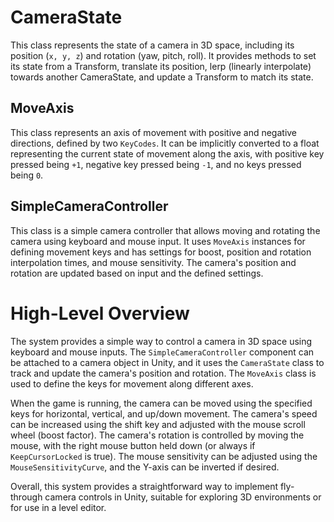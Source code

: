 # CameraState

This class represents the state of a camera in 3D space, including its position (`x, y, z`) and rotation (yaw, pitch, roll). It provides methods to set its state from a Transform, translate its position, lerp (linearly interpolate) towards another CameraState, and update a Transform to match its state.

## MoveAxis

This class represents an axis of movement with positive and negative directions, defined by two `KeyCodes`. It can be implicitly converted to a float representing the current state of movement along the axis, with positive key pressed being `+1`, negative key pressed being `-1`, and no keys pressed being `0`.

## SimpleCameraController

This class is a simple camera controller that allows moving and rotating the camera using keyboard and mouse input. It uses `MoveAxis` instances for defining movement keys and has settings for boost, position and rotation interpolation times, and mouse sensitivity. The camera's position and rotation are updated based on input and the defined settings.

# High-Level Overview

The system provides a simple way to control a camera in 3D space using keyboard and mouse inputs. The `SimpleCameraController` component can be attached to a camera object in Unity, and it uses the `CameraState` class to track and update the camera's position and rotation. The `MoveAxis` class is used to define the keys for movement along different axes.

When the game is running, the camera can be moved using the specified keys for horizontal, vertical, and up/down movement. The camera's speed can be increased using the shift key and adjusted with the mouse scroll wheel (boost factor). The camera's rotation is controlled by moving the mouse, with the right mouse button held down (or always if `KeepCursorLocked` is true). The mouse sensitivity can be adjusted using the `MouseSensitivityCurve`, and the Y-axis can be inverted if desired.

Overall, this system provides a straightforward way to implement fly-through camera controls in Unity, suitable for exploring 3D environments or for use in a level editor.